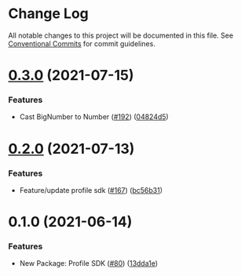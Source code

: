 # Change Log

All notable changes to this project will be documented in this file.
See [Conventional Commits](https://conventionalcommits.org) for commit guidelines.

# [0.3.0](https://github.com/swap-store/ifereum-toolkit/tree/master/packages/ifereum-profile-sdk/compare/@ifereum/profile-sdk@0.2.0...@ifereum/profile-sdk@0.3.0) (2021-07-15)


### Features

* Cast BigNumber to Number ([#192](https://github.com/swap-store/ifereum-toolkit/tree/master/packages/ifereum-profile-sdk/issues/192)) ([04824d5](https://github.com/swap-store/ifereum-toolkit/tree/master/packages/ifereum-profile-sdk/commit/04824d55691ef226ebefaebb9dff21151ffc5cea))





# [0.2.0](https://github.com/swap-store/ifereum-toolkit/tree/master/packages/ifereum-profile-sdk/compare/@ifereum/profile-sdk@0.1.0...@ifereum/profile-sdk@0.2.0) (2021-07-13)


### Features

* Feature/update profile sdk ([#167](https://github.com/swap-store/ifereum-toolkit/tree/master/packages/ifereum-profile-sdk/issues/167)) ([bc56b31](https://github.com/swap-store/ifereum-toolkit/tree/master/packages/ifereum-profile-sdk/commit/bc56b31f5dcf4ce63eec15cc0b275cf41539ebb4))





# 0.1.0 (2021-06-14)


### Features

* New Package: Profile SDK ([#80](https://github.com/swap-store/ifereum-toolkit/tree/master/packages/ifereum-profile-sdk/issues/80)) ([13dda1e](https://github.com/swap-store/ifereum-toolkit/tree/master/packages/ifereum-profile-sdk/commit/13dda1e43c6528dd7a1812c8a860f6f242148062))
